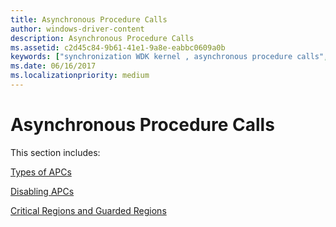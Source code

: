 ```yaml
---
title: Asynchronous Procedure Calls
author: windows-driver-content
description: Asynchronous Procedure Calls
ms.assetid: c2d45c84-9b61-41e1-9a8e-eabbc0609a0b
keywords: ["synchronization WDK kernel , asynchronous procedure calls", "kernel APCs WDK", "thread APCs WDK"]
ms.date: 06/16/2017
ms.localizationpriority: medium
---
```


# Asynchronous Procedure Calls


This section includes:

[Types of APCs](types-of-apcs.md)

[Disabling APCs](disabling-apcs.md)

[Critical Regions and Guarded Regions](critical-regions-and-guarded-regions.md)

 

 




